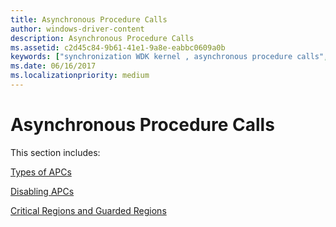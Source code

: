 ```yaml
---
title: Asynchronous Procedure Calls
author: windows-driver-content
description: Asynchronous Procedure Calls
ms.assetid: c2d45c84-9b61-41e1-9a8e-eabbc0609a0b
keywords: ["synchronization WDK kernel , asynchronous procedure calls", "kernel APCs WDK", "thread APCs WDK"]
ms.date: 06/16/2017
ms.localizationpriority: medium
---
```


# Asynchronous Procedure Calls


This section includes:

[Types of APCs](types-of-apcs.md)

[Disabling APCs](disabling-apcs.md)

[Critical Regions and Guarded Regions](critical-regions-and-guarded-regions.md)

 

 




